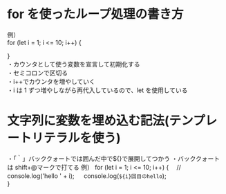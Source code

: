# for を使ったループ処理の書き方

例）  
for (let i = 1; i <= 10; i++) {

}  
・カウンタとして使う変数を宣言して初期化する  
・セミコロンで区切る  
・i++でカウンタを増やしていく  
・i は 1 ずつ増やしながら再代入しているので、let を使用している

# 文字列に変数を埋め込む記法(テンプレートリテラルを使う)

・「｀」バッククォートでは囲んだ中で\${}で展開してつかう
・バッククォートは shift+@マークで打てる
例）
for (let i = 1; i <= 10; i++) {
　// console.log('hello ' + i);
　 console.log(`${i}回目のhello`);  
}
